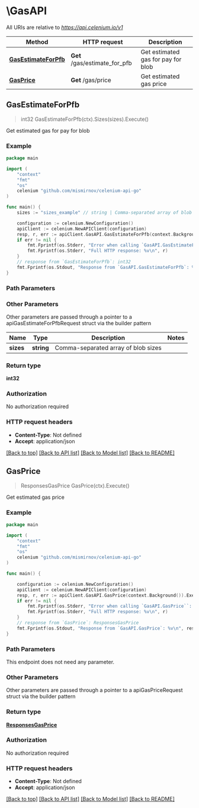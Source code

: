 # \GasAPI

All URIs are relative to *https://api.celenium.io/v1*

Method | HTTP request | Description
------------- | ------------- | -------------
[**GasEstimateForPfb**](GasAPI.md#GasEstimateForPfb) | **Get** /gas/estimate_for_pfb | Get estimated gas for pay for blob
[**GasPrice**](GasAPI.md#GasPrice) | **Get** /gas/price | Get estimated gas price



## GasEstimateForPfb

> int32 GasEstimateForPfb(ctx).Sizes(sizes).Execute()

Get estimated gas for pay for blob



### Example

```go
package main

import (
	"context"
	"fmt"
	"os"
	celenium "github.com/mismirnov/celenium-api-go"
)

func main() {
	sizes := "sizes_example" // string | Comma-separated array of blob sizes

	configuration := celenium.NewConfiguration()
	apiClient := celenium.NewAPIClient(configuration)
	resp, r, err := apiClient.GasAPI.GasEstimateForPfb(context.Background()).Sizes(sizes).Execute()
	if err != nil {
		fmt.Fprintf(os.Stderr, "Error when calling `GasAPI.GasEstimateForPfb``: %v\n", err)
		fmt.Fprintf(os.Stderr, "Full HTTP response: %v\n", r)
	}
	// response from `GasEstimateForPfb`: int32
	fmt.Fprintf(os.Stdout, "Response from `GasAPI.GasEstimateForPfb`: %v\n", resp)
}
```

### Path Parameters



### Other Parameters

Other parameters are passed through a pointer to a apiGasEstimateForPfbRequest struct via the builder pattern


Name | Type | Description  | Notes
------------- | ------------- | ------------- | -------------
 **sizes** | **string** | Comma-separated array of blob sizes | 

### Return type

**int32**

### Authorization

No authorization required

### HTTP request headers

- **Content-Type**: Not defined
- **Accept**: application/json

[[Back to top]](#) [[Back to API list]](../README.md#documentation-for-api-endpoints)
[[Back to Model list]](../README.md#documentation-for-models)
[[Back to README]](../README.md)


## GasPrice

> ResponsesGasPrice GasPrice(ctx).Execute()

Get estimated gas price



### Example

```go
package main

import (
	"context"
	"fmt"
	"os"
	celenium "github.com/mismirnov/celenium-api-go"
)

func main() {

	configuration := celenium.NewConfiguration()
	apiClient := celenium.NewAPIClient(configuration)
	resp, r, err := apiClient.GasAPI.GasPrice(context.Background()).Execute()
	if err != nil {
		fmt.Fprintf(os.Stderr, "Error when calling `GasAPI.GasPrice``: %v\n", err)
		fmt.Fprintf(os.Stderr, "Full HTTP response: %v\n", r)
	}
	// response from `GasPrice`: ResponsesGasPrice
	fmt.Fprintf(os.Stdout, "Response from `GasAPI.GasPrice`: %v\n", resp)
}
```

### Path Parameters

This endpoint does not need any parameter.

### Other Parameters

Other parameters are passed through a pointer to a apiGasPriceRequest struct via the builder pattern


### Return type

[**ResponsesGasPrice**](ResponsesGasPrice.md)

### Authorization

No authorization required

### HTTP request headers

- **Content-Type**: Not defined
- **Accept**: application/json

[[Back to top]](#) [[Back to API list]](../README.md#documentation-for-api-endpoints)
[[Back to Model list]](../README.md#documentation-for-models)
[[Back to README]](../README.md)

